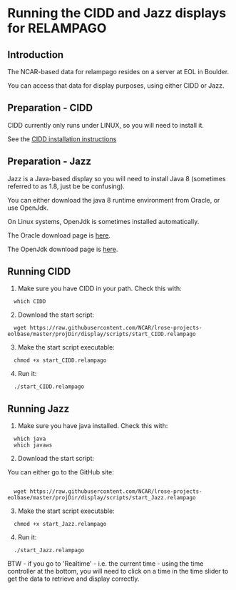 # Running the CIDD and Jazz displays for RELAMPAGO

## Introduction

The NCAR-based data for relampago resides on a server at EOL in Boulder.

You can access that data for display purposes, using either CIDD or Jazz.

## Preparation - CIDD

CIDD currently only runs under LINUX, so you will need to install it.

See the [CIDD installation instructions](https://github.com/NCAR/lrose-core/blob/master/docs/build/CIDD_build.linux.md)

## Preparation - Jazz

Jazz is a Java-based display so you will need to install Java 8 (sometimes referred to as 1.8, just be be confusing).

You can either download the java 8 runtime environment from Oracle, or use OpenJdk.

On Linux systems, OpenJdk is sometimes installed automatically.

The Oracle download page is [here](https://www.oracle.com/technetwork/java/javase/downloads/jdk8-downloads-2133151.html).

The OpenJdk download page is [here](https://openjdk.java.net/install/).

## Running CIDD

1. Make sure you have CIDD in your path. Check this with:

```
  which CIDD
```

2. Download the start script:

```
  wget https://raw.githubusercontent.com/NCAR/lrose-projects-eolbase/master/projDir/display/scripts/start_CIDD.relampago
```

3. Make the start script executable:

```
  chmod +x start_CIDD.relampago
```

4. Run it:

```
  ./start_CIDD.relampago
```

## Running Jazz

1. Make sure you have java installed. Check this with:

```
  which java
  which javaws
```

2. Download the start script:

You can either go to the GitHub site:

```
```

```
  wget https://raw.githubusercontent.com/NCAR/lrose-projects-eolbase/master/projDir/display/scripts/start_Jazz.relampago
```

3. Make the start script executable:

```
  chmod +x start_Jazz.relampago
```

4. Run it:

```
  ./start_Jazz.relampago
```

BTW - if you go to 'Realtime' - i.e. the current time - using the time controller at the bottom, you will need to click on a time in the time slider to get the data to retrieve and display correctly.

      

